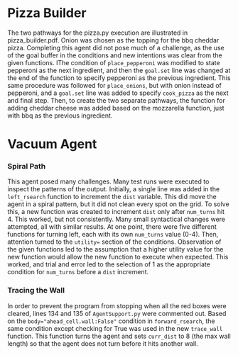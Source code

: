 # Pizza Builder
The two pathways for the pizza.py execution are illustrated in pizza_builder.pdf. Onion was chosen as the topping for the bbq cheddar pizza. Completing this agent did not pose much of a challenge, as the use of the goal buffer in the conditions and new intentions was clear from the given functions. IThe condition of `place_pepperoni` was modified to state pepperoni as the next ingredient, and then the `goal.set` line was changed at the end of the function to specify pepperoni as the previous ingredient. This same procedure was followed for `place_onions`, but with onion instead of pepperoni, and a `goal.set` line was added to specify `cook_pizza` as the next and final step. 
Then, to create the two separate pathways, the function for adding cheddar cheese was added based on the mozzarella function, just with bbq as the previous ingredient.


# Vacuum Agent

### Spiral Path
This agent posed many challenges. Many test runs were executed to inspect the patterns of the output. Initially, a single line was added in the `left_rsearch` function to increment the `dist` variable. This did move the agent in a spiral pattern, but it did not clean every spot on the grid. To solve this, a new function was created to increment `dist` only after `num_turns` hit 4. This worked, but not consistently. Many small syntactical changes were attempted, all with similar results. At one point, there were five different functions for turning left, each with its own `num_turns` value (0-4). Then, attention turned to the `utility=` section of the conditions. Observation of the given functions led to the assumption that a higher utility value for the new function would allow the new function to execute when expected. This worked, and trial and error led to the selection of 1 as the appropriate condition for `num_turns` before a `dist` increment. 

### Tracing the Wall
In order to prevent the program from stopping when all the red boxes were cleared, lines 134 and 135 of `AgentSupport.py` were commented out. Based on the `body="ahead_cell.wall:False"` condition in `forward_rsearch`, the same condition except checking for True was used in the new `trace_wall` function. This function turns the agent and sets `curr_dist` to 8 (the max wall length) so that the agent does not turn before it hits another wall.